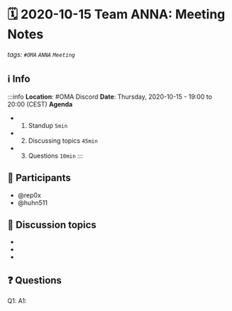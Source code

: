 # 🗓️ 2020-10-15 Team ANNA: Meeting Notes
###### tags: `#OMA` `ANNA` `Meeting`


## ℹ️ Info
:::info
**Location**: #OMA Discord
**Date**: Thursday, 2020-10-15 - 19:00 to 20:00 (CEST) 
**Agenda**
- 1. Standup `5min`
- 2. Discussing topics `45min`
- 3. Questions `10min`
:::

## 👥 Participants
- @rep0x
- @huhn511

## 💬 Discussion topics
- 
- 
- 


## ❓ Questions

Q1: 
A1: 